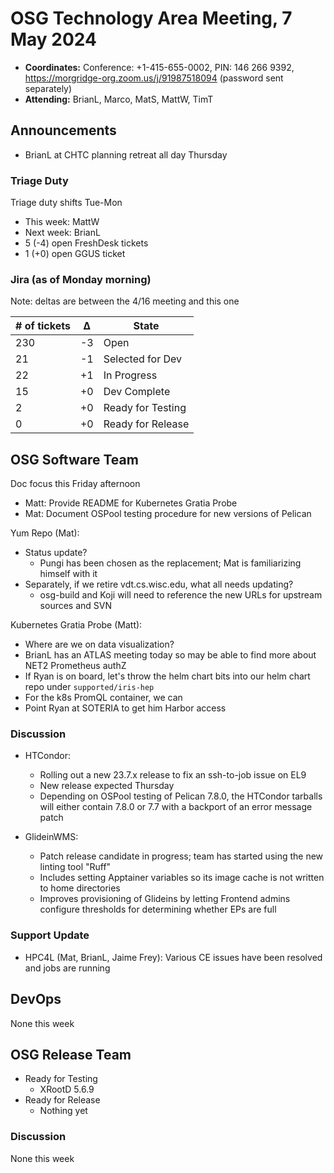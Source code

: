# OSG Technology Area Meeting, 7 May 2024

-   **Coordinates:** Conference: +1-415-655-0002, PIN: 146 266 9392,
    <https://morgridge-org.zoom.us/j/91987518094> (password sent separately)
-   **Attending:** BrianL, Marco, MatS, MattW, TimT

## Announcements

-   BrianL at CHTC planning retreat all day Thursday

### Triage Duty

Triage duty shifts Tue-Mon

-   This week: MattW
-   Next week: BrianL
-   5 (-4) open FreshDesk tickets
-   1 (+0) open GGUS ticket

### Jira (as of Monday morning)

Note: deltas are between the 4/16 meeting and this one

| # of tickets | &Delta; | State             |
|--------------|---------|-------------------|
| 230          | -3      | Open              |
| 21           | -1      | Selected for Dev  |
| 22           | +1      | In Progress       |
| 15           | +0      | Dev Complete      |
| 2            | +0      | Ready for Testing |
| 0            | +0      | Ready for Release |

## OSG Software Team

Doc focus this Friday afternoon
-   Matt: Provide README for Kubernetes Gratia Probe
-   Mat: Document OSPool testing procedure for new versions of Pelican

Yum Repo (Mat):
-   Status update?
    -   Pungi has been chosen as the replacement; Mat is familiarizing himself with it
-   Separately, if we retire vdt.cs.wisc.edu, what all needs updating?
    -   osg-build and Koji will need to reference the new URLs for upstream sources
        and SVN

Kubernetes Gratia Probe (Matt):
-   Where are we on data visualization?
-   BrianL has an ATLAS meeting today so may be able to find more about NET2 Prometheus authZ
-   If Ryan is on board, let's throw the helm chart bits into our helm chart repo under `supported/iris-hep`
-   For the k8s PromQL container, we can
-   Point Ryan at SOTERIA to get him Harbor access

### Discussion

-   HTCondor:
    -   Rolling out a new 23.7.x release to fix an ssh-to-job issue on EL9
    -   New release expected Thursday
    -   Depending on OSPool testing of Pelican 7.8.0, the HTCondor tarballs will
        either contain 7.8.0 or 7.7 with a backport of an error message patch

-   GlideinWMS:
    -   Patch release candidate in progress; team has started using the new linting tool "Ruff"
    -   Includes setting Apptainer variables so its image cache is not written to home directories
    -   Improves provisioning of Glideins by letting Frontend admins configure thresholds for
        determining whether EPs are full

### Support Update

-   HPC4L (Mat, BrianL, Jaime Frey): Various CE issues have been resolved and jobs are running

## DevOps

None this week

## OSG Release Team

-   Ready for Testing
    -   XRootD 5.6.9
-   Ready for Release
    -   Nothing yet

### Discussion

None this week
